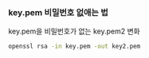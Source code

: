 ### key.pem 비밀번호 없애는 법

key.pem을 비밀번호가 없는 key.pem2 변화

```cmd
openssl rsa -in key.pem -out key2.pem
```
